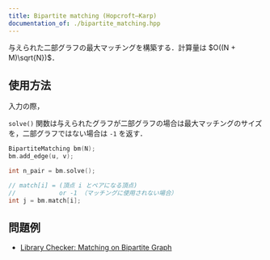 ```yaml
---
title: Bipartite matching (Hopcroft–Karp)
documentation_of: ./bipartite_matching.hpp
---
```


与えられた二部グラフの最大マッチングを構築する．計算量は $O((N + M)\sqrt{N})$．

## 使用方法

入力の際，

`solve()` 関数は与えられたグラフが二部グラフの場合は最大マッチングのサイズを，二部グラフではない場合は `-1` を返す．

```cpp
BipartiteMatching bm(N);
bm.add_edge(u, v);

int n_pair = bm.solve();

// match[i] = (頂点 i とペアになる頂点) 
//            or -1 （マッチングに使用されない場合）
int j = bm.match[i];
```

## 問題例

- [Library Checker: Matching on Bipartite Graph](https://judge.yosupo.jp/problem/bipartitematching)

